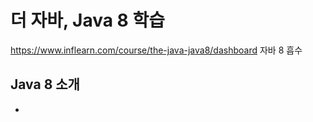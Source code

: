 # 더 자바, Java 8 학습
https://www.inflearn.com/course/the-java-java8/dashboard
자바 8 흡수

## **Java 8 소개**
  *
